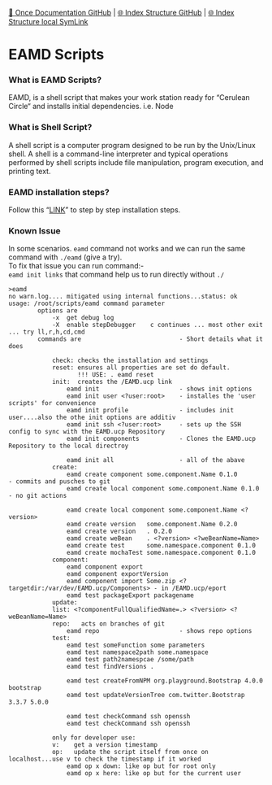 [📁 Once Documentation GitHub](/cerulean-circle-unlimited-2cu/product/development/once/once-documentation.md) | [🌐 Index Structure GitHub](/cerulean-circle-unlimited-2cu/product/development/once/once-documentation/eamd-scripts.md) | [🌐 Index Structure local SymLink](./eamd-scripts.entry.md)

# EAMD Scripts

### What is EAMD Scripts?

EAMD, is a shell script that makes your work station ready for “Cerulean Circle“ and installs initial dependencies. i.e. Node

### What is Shell Script?

A shell script is a computer program designed to be run by the Unix/Linux shell. A shell is a command-line interpreter and typical operations performed by shell scripts include file manipulation, program execution, and printing text.

### EAMD installation steps?

Follow this “[LINK](../../../../../2cu.atlassian.net/wiki/spaces/CCU/pages/38436869/ONCE_Documentation.md)” to step by step installation steps.

### Known Issue

In some scenarios. `eamd` command not works and we can run the same command with `./eamd` (give a try).  
To fix that issue you can run command:-  
`eamd init links` that command help us to run directly without `./`  

```
>eamd
no warn.log.... mitigated using internal functions...status: ok
usage: /root/scripts/eamd command parameter
        options are
            -x  get debug log
            -X  enable stepDebugger    c continues ... most other exit ... try ll,r,h,cd,cmd
        commands are                           - Short details what it does

            check: checks the installation and settings
            reset: ensures all properties are set do default. 
                   !!! USE: . eamd reset
            init:  creates the /EAMD.ucp link
                eamd init                      - shows init options
                eamd init user <?user:root>    - installes the 'user scripts' for convenience
                eamd init profile              - includes init user....also the othe init options are additiv
                eamd init ssh <?user:root>     - sets up the SSH config to sync with the EAMD.ucp Repository
                eamd init components           - Clones the EAMD.ucp Repository to the local directroy
                
                eamd init all                  - all of the abave
            create:
                eamd create component some.component.Name 0.1.0         - commits and pusches to git
                eamd create local component some.component.Name 0.1.0   - no git actions

                eamd create local component some.component.Name <?version>
                eamd create version   some.component.Name 0.2.0
                eamd create version   . 0.2.0
                eamd create weBean    . <?version> <?weBeanName=Name>
                eamd create test      some.namespace.component 0.1.0
                eamd create mochaTest some.namespace.component 0.1.0
            component:
                eamd component export
                eamd component exportVersion
                eamd component import Some.zip <?targetdir:/var/dev/EAMD.ucp/Components> - in /EAMD.ucp/eport
                eamd test packageExport packagename
            update:
            list: <?componentFullQualifiedName=.> <?version> <?weBeanName=Name>
            repo:   acts on branches of git
                eamd repo                      - shows repo options
            test:
                eamd test someFunction some parameters
                eamd test namespace2path some.namespace
                eamd test path2namespcae /some/path
                eamd test findVersions .

                eamd test createFromNPM org.playground.Bootstrap 4.0.0 bootstrap
                eamd test updateVersionTree com.twitter.Bootstrap 3.3.7 5.0.0

                eamd test checkCommand ssh openssh
                eamd test checkCommand ssh openssh
            
            only for developer use:
            v:    get a version timestamp
            op:   update the script itself from once on localhost...use v to check the timestamp if it worked
                eamd op x down: like op but for root only
                eamd op x here: like op but for the current user

```
